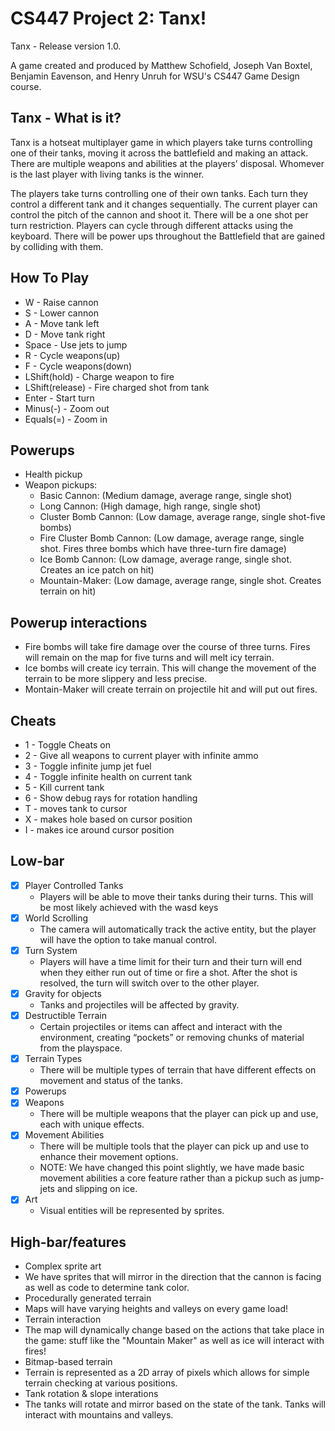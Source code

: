 # CS447 Project 2: Tanx!
Tanx - Release version 1.0.

A game created and produced by Matthew Schofield, Joseph Van Boxtel, Benjamin Eavenson, and Henry Unruh for WSU's CS447 Game Design course.

## Tanx - What is it?
Tanx is a hotseat multiplayer game in which players take turns controlling one of their tanks, moving it across the battlefield and making an attack. There are multiple weapons and abilities at the players’ disposal. Whomever is the last player with living tanks is the winner.

The players take turns controlling one of their own tanks. Each turn they control a different tank and it changes sequentially. The current player can control the pitch of the cannon and shoot it. There will be a one shot per turn restriction. Players can cycle through different attacks using the keyboard. There will be power ups throughout the Battlefield that are gained by colliding with them.

## How To Play
- W - Raise cannon
- S - Lower cannon
- A - Move tank left
- D - Move tank right
- Space - Use jets to jump
- R - Cycle weapons(up)
- F - Cycle weapons(down)
- LShift(hold) - Charge weapon to fire
- LShift(release) - Fire charged shot from tank
- Enter - Start turn
- Minus(-) - Zoom out
- Equals(=) - Zoom in

## Powerups
- Health pickup
- Weapon pickups:
  - Basic Cannon: (Medium damage, average range, single shot)
  - Long Cannon: (High damage, high range, single shot)
  - Cluster Bomb Cannon: (Low damage, average range, single shot-five bombs)
  - Fire Cluster Bomb Cannon: (Low damage, average range, single shot. Fires three bombs which have three-turn fire damage)
  - Ice Bomb Cannon: (Low damage, average range, single shot. Creates an ice patch on hit)
  - Mountain-Maker: (Low damage, average range, single shot. Creates terrain on hit)
  
## Powerup interactions
- Fire bombs will take fire damage over the course of three turns. Fires will remain on the map for five turns and will melt icy terrain.
- Ice bombs will create icy terrain. This will change the movement of the terrain to be more slippery and less precise.
- Montain-Maker will create terrain on projectile hit and will put out fires.

## Cheats
- 1 - Toggle Cheats on
- 2 - Give all weapons to current player with infinite ammo
- 3 - Toggle infinite jump jet fuel
- 4 - Toggle infinite health on current tank
- 5 - Kill current tank
- 6 - Show debug rays for rotation handling
- T - moves tank to cursor
- X - makes hole based on cursor position
- I - makes ice around cursor position


## Low-bar
- [x] Player Controlled Tanks
  - Players will be able to move their tanks during their turns. This will be most likely
achieved with the wasd keys
- [x] World Scrolling
  - The camera will automatically track the active entity, but the player will have the
option to take manual control.
- [x] Turn System
  - Players will have a time limit for their turn and their turn will end when they either
run out of time or fire a shot. After the shot is resolved, the turn will switch over to
the other player.
- [x] Gravity for objects
  - Tanks and projectiles will be affected by gravity.
- [x] Destructible Terrain
  - Certain projectiles or items can affect and interact with the environment, creating
“pockets” or removing chunks of material from the playspace.
- [x] Terrain Types
  - There will be multiple types of terrain that have different effects on movement
and status of the tanks.
- [x] Powerups
- [x] Weapons
  - There will be multiple weapons that the player can pick up and use, each
with unique effects.
- [x] Movement Abilities
  - There will be multiple tools that the player can pick up and use to enhance their movement options.
  - NOTE: We have changed this point slightly, we have made basic movement abilities a core feature rather than a pickup such as jump-jets and slipping on ice.
- [x] Art
  - Visual entities will be represented by sprites.
  
## High-bar/features
 - Complex sprite art
  - We have sprites that will mirror in the direction that the cannon is facing as well as code to determine tank color.
 - Procedurally generated terrain
  - Maps will have varying heights and valleys on every game load!
 - Terrain interaction
  - The map will dynamically change based on the actions that take place in the game: stuff like the "Mountain Maker" as well as ice will interact with fires!
 - Bitmap-based terrain
  - Terrain is represented as a 2D array of pixels which allows for simple terrain checking at various positions.
 - Tank rotation & slope interations
  - The tanks will rotate and mirror based on the state of the tank. Tanks will interact with mountains and valleys.

